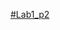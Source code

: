 [#Lab1_p2](https://github.com/book92/Lab1_P2/assets/83381044/6f0eaf3f-e2a0-47c9-8ecc-a68112be163c)






